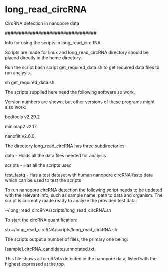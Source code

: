 # long_read_circRNA
CircRNA detection in nanopore data

#################################

Info for using the scripts in long_read_circRNA

Scripts are made for linux and long_read_circRNA directory should be placed directly in the home directory.

Run the script bash script get_required_data.sh to get required data files to run analysis.

sh get_required_data.sh




The scripts supplied here need the following software so work.

Version numbers are shown, but other versions of these programs might also work:

bedtools v2.29.2

minimap2 v2.17

nanofilt v2.6.0



The directory long_read_circRNA has three subdirectories:

data - Holds all the data files needed for analysis

scripts - Has all the scripts used

test_fastq - Has a test dataset with human nanopore circRNA fastq data which can be used to test the scripts


To run nanopore circRNA detection the following script needs to be updated with the relevant info, such as
sample name, path to data and organism. The script is currently made ready to analyze the provided test data:

~/long_read_circRNA/scripts/long_read_circRNA.sh

To start the circRNA quantification:

sh ~/long_read_circRNA/scripts/long_read_circRNA.sh


The scripts output a number of files, the primary one being:

[sample].circRNA_candidates.annotated.txt


This file shows all circRNAs detected in the nanopore data, listed with the highest expressed at the top.
